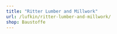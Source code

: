 ```yaml
---
title: "Ritter Lumber and Millwork"
url: /lufkin/ritter-lumber-and-millwork/
shop: Baustoffe
---
```

